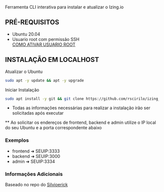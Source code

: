 Ferramenta CLI interativa para instalar e atualizar o Izing.io

## PRÉ-REQUISITOS

- Ubuntu 20.04
- Usuario root com permissão SSH<br>
[COMO ATIVAR USUARIO ROOT](https://github.com/JobasFernandes/izing-localhost/blob/main/ATIVAR%20ROOT.md)

## INSTALAÇÃO EM LOCALHOST

Atualizar o Ubuntu
```bash
sudo apt -y update && apt -y upgrade
```

Iniciar Instalação
```bash
sudo apt install -y git && git clone https://github.com/rscirilo/izing_local.git && sudo chmod +x ./izing-local/izing && cd ./izing-local && sudo ./izing
```

- Todas as informações necessárias para realizar a instalação irão ser solicitadas após executar

** Ao solicitar os endereços de frontend, backend e admin utilize o IP local do seu Ubuntu e a porta correspondente abaixo

### Exemplos
- frontend ➜ SEUIP:3333
- backend ➜ SEUIP:3000
- admin ➜ SEUIP:3334

### Informações Adicionais

Baseado no repo do [Silvioerick](https://github.com/Silvioerick/izing.io.installer-master)

